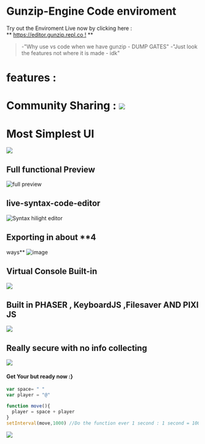 # Gunzip-Engine Code enviroment
Try out the Enviroment Live now by clicking here :       
            ** [https://editor.gunzip.repl.co !]() **
> -"Why use vs code when we have gunzip - DUMP GATES"
> -"Just look the features not where it is made - idk"

# features : 
# Community Sharing : ![](https://cdn.discordapp.com/attachments/781591474146902016/785090069052129310/unknown.png)
# Most Simplest UI
![](https://cdn.discordapp.com/attachments/781591474146902016/785085620522844170/unknown.png)
## Full functional Preview 
![full preview](https://i.pinimg.com/originals/26/71/75/267175578fee52073fd0b9af51516f56.gif)  
## live-syntax-code-editor 
 ![Syntax hilight editor](https://media.discordapp.net/attachments/781591474146902016/785086418204229642/unknown.png?width=995&height=427)
## Exporting in about **4
 ways**
![image](https://user-images.githubusercontent.com/59413955/101277758-bf7f7200-37de-11eb-97c6-7eb582864396.png)
## Virtual Console Built-in
![](https://cdn.discordapp.com/attachments/781591474146902016/785088920425070682/unknown.png)
## Built in PHASER , KeyboardJS ,Filesaver AND PIXI JS
![](https://miro.medium.com/max/1566/1*1nS56OTyac1FG-RpDD0rNw.gif
)

## Really secure with no info collecting

![](https://media2.giphy.com/media/U5OqOdBmeLH7dKi7qB/giphy.gif)

#### Get Your but ready now :}
```js
var space= " "
var player = "@"

function move(){
  player = space + player
}
setInterval(move,1000) //Do the function ever 1 second : 1 second = 1000 milisecond :>
``` 
![](https://media1.giphy.com/media/26tn33aiTi1jkl6H6/source.gif)
